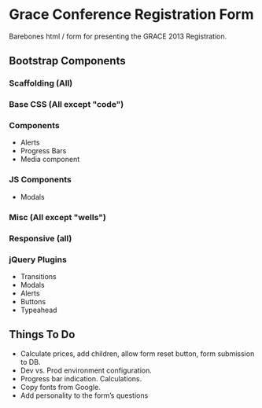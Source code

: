 # Grace Conference Registration Form
Barebones html / form for presenting the GRACE 2013 Registration.

## Bootstrap Components

### Scaffolding (All)
### Base CSS (All except "code")

### Components
* Alerts
* Progress Bars
* Media component

### JS Components
* Modals

### Misc (All except "wells")

### Responsive (all)

### jQuery Plugins
* Transitions
* Modals
* Alerts
* Buttons
* Typeahead

## Things To Do
* Calculate prices, add children, allow form reset button, form submission to DB.
* Dev vs. Prod environment configuration.
* Progress bar indication. Calculations.
* Copy fonts from Google.
* Add personality to the form’s questions

